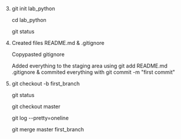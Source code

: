 
3.  git init lab_python

    cd lab_python
    
    git status

4.  Created files README.md & .gitignore 

     Copypasted gitignore

     Added everything to the staging area using git add README.md .gitignore & commited everything with git commit -m "first commit"
     
5.  git checkout -b first_branch

    git status

    git checkout master

    git log --pretty=oneline

    git merge master first_branch

